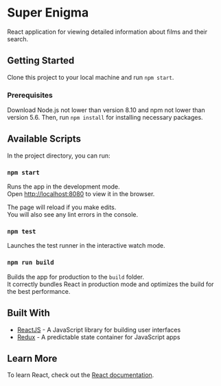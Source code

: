 # Super Enigma

React application for viewing detailed information about films and their search.

## Getting Started

Clone this project to your local machine and run `npm start`.

### Prerequisites

Download Node.js not lower than version 8.10 and npm not lower than version 5.6. Then, run `npm install` for installing necessary packages.

## Available Scripts

In the project directory, you can run:

### `npm start`

Runs the app in the development mode.<br>
Open [http://localhost:8080](http://localhost:8080) to view it in the browser.

The page will reload if you make edits.<br>
You will also see any lint errors in the console.

### `npm test`

Launches the test runner in the interactive watch mode.<br>

### `npm run build`

Builds the app for production to the `build` folder.<br>
It correctly bundles React in production mode and optimizes the build for the best performance.

## Built With

* [ReactJS](https://reactjs.org/) - A JavaScript library for building user interfaces
* [Redux](https://redux.js.org/) - A predictable state container for JavaScript apps

## Learn More

To learn React, check out the [React documentation](https://reactjs.org/).
